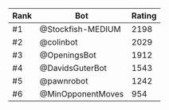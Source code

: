Rank|Bot|Rating
---|---|---
#1|@Stockfish-MEDIUM|2198
#2|@colinbot|2029
#3|@OpeningsBot|1912
#4|@DavidsGuterBot|1543
#5|@pawnrobot|1242
#6|@MinOpponentMoves|954

